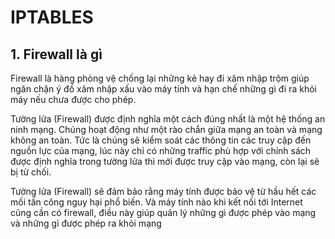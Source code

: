 # IPTABLES
## 1. Firewall là gì
Firewall là hàng phòng vệ chống lại những kẻ hay đi xâm nhập trộm giúp ngăn chặn ý đồ xâm nhập xấu vào máy tính và hạn chế những gì đi ra khỏi máy nếu chưa được cho phép.

Tường lửa (Firewall) được định nghĩa một cách đúng nhất là một hệ thống an ninh mạng. Chúng hoạt động như một rào chắn giữa mạng an toàn và mạng không an toàn. Tức là chúng sẽ kiểm soát các thông tin các truy cập đến nguồn lực của mạng, lúc này chỉ có những traffic phù hợp với chính sách được định nghĩa trong tường lửa thì mới được truy cập vào mạng, còn lại sẽ bị từ chối.

Tường lửa (Firewall) sẽ đảm bảo rằng máy tính được bảo vệ từ hầu hết các mối tấn công nguy hại phổ biến. Và máy tính nào khi kết nối tới Internet cũng cần có firewall, điều này giúp quản lý những gì được phép vào mạng và những gì được phép ra khỏi mạng
